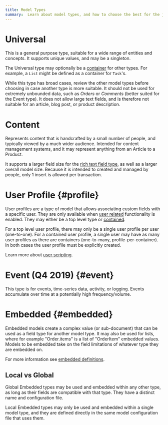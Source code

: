 ```yaml
---
title: Model Types
summary:  Learn about model types, and how to choose the best for the job.
---
```


# Universal

This is a general purpose type, suitable for a wide range of entities and concepts.
It supports unique values, and may be a singleton.

The Universal type may optionally be a [container](/🗄/Article/models/containers.md) for other types.
For example, a `List` might be defined as a container for `Task`'s.

While this type has broad cases, review the other model types before choosing
in case another type is more suitable. It should not be
used for extremely unbounded data, such as _Orders_ or _Comments_
(better suited for the Event type).  It does not allow large text fields,
and is therefore not suitable for an article, blog post, or product description.

# Content

Represents content that is handcrafted by a small number of people,
and typically viewed by a much wider audience.
Intended for content management systems, and it may represent
anything from an Article to a Product.

It supports a larger field size for the [rich text field type](/🗄/Article/models/fields.md#rich),
as well as a larger overall model size.
Because it is intended to created and managed by people,
only 1 insert is allowed per transaction.
 
# User Profile {#profile}

User profiles are a type of model that allows associating custom fields with a specific user. 
They are only available when [user related](/🗄/Article/settings/users.md) functionality is enabled.
They may either be a top level type or [contained](/🗄/Article/models/containers.md).

For a top level user profile, there may only be a single user profile per user (one-to-one). 
For a contained user profile, a single user may have as many user profiles as there are containers (one-to-many, profile-per-container).
In both cases the user profile must be explicitly created.

Learn more about [user scripting](/🗄/Article/scripting/users.md).

# Event (Q4 2019) {#event}

This type is for events, time-series data, activity, or logging.
Events accumulate over time at a potentially high frequency/volume.

# Embedded {#embedded}

Embedded models create a complex value (or sub-document) that can be used as a field type for another model type.
It may also be used for lists, where for example "Order.items" is a list of "OrderItem" embedded values.
Models to be embedded take on the field limitations of whatever type they are embedded on.

For more information see [embedded definitions](/🗄/Article/models/definition.md#embedded).

## Local vs Global 

Global Embedded types may be used and embedded within any other type,
as long as their fields are compatible with that type.
They have a distinct name and configuration file.

Local Embedded types may only be used and embedded within a single model type,
and they are defined directly in the same model configuration file that uses them.
